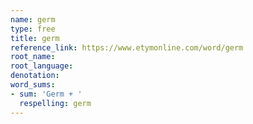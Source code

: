 ```yaml
---
name: germ
type: free
title: germ
reference_link: https://www.etymonline.com/word/germ
root_name: 
root_language: 
denotation: 
word_sums:
- sum: 'Germ + '
  respelling: germ
---
```

